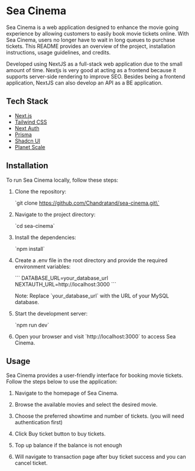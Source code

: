 # Sea Cinema

Sea Cinema is a web application designed to enhance the movie going experience by allowing customers to easily book movie tickets online. With Sea Cinema, users no longer have to wait in long queues to purchase tickets. This README provides an overview of the project, installation instructions, usage guidelines, and credits.

Developed using NextJS as a full-stack web application due to the small amount of time. Nextjs is very good at acting as a frontend because it supports server-side rendering to improve SEO. Besides being a frontend application, NextJS can also develop an API as a BE application.

## Tech Stack

- [Next.js](https://nextjs.org)
- [Tailwind CSS](https://tailwindcss.com)
- [Next Auth](https://next-auth.js.org/)
- [Prisma](https://www.prisma.io/)
- [Shadcn UI](https://ui.shadcn.com/)
- [Planet Scale](https://planetscale.com/)

## Installation

To run Sea Cinema locally, follow these steps:

1. Clone the repository:

   \`git clone https://github.com/Chandratand/sea-cinema.git\`

2. Navigate to the project directory:

   \`cd sea-cinema\`

3. Install the dependencies:

   \`npm install\`

4. Create a .env file in the root directory and provide the required environment variables:

   \`\`\`
   DATABASE_URL=your_database_url
   NEXTAUTH_URL=http://localhost:3000
   \`\`\`

   Note: Replace \`your_database_url\` with the URL of your MySQL database.

5. Start the development server:

   \`npm run dev\`

6. Open your browser and visit \`http://localhost:3000\` to access Sea Cinema.

## Usage

Sea Cinema provides a user-friendly interface for booking movie tickets. Follow the steps below to use the application:

1. Navigate to the homepage of Sea Cinema.

2. Browse the available movies and select the desired movie.

3. Choose the preferred showtime and number of tickets. (you will need authentication first)

4. Click Buy ticket button to buy tickets.

5. Top up balance if the balance is not enough

6. Will navigate to transaction page after buy ticket success and you can cancel ticket.
